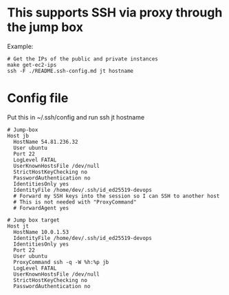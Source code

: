 # This supports SSH via proxy through the jump box

Example:
```
# Get the IPs of the public and private instances
make get-ec2-ips
ssh -F ./README.ssh-config.md jt hostname
```

# Config file

Put this in ~/.ssh/config and run
  ssh jt hostname

```
# Jump-box
Host jb
  HostName 54.81.236.32
  User ubuntu
  Port 22
  LogLevel FATAL
  UserKnownHostsFile /dev/null
  StrictHostKeyChecking no
  PasswordAuthentication no
  IdentitiesOnly yes
  IdentityFile /home/dev/.ssh/id_ed25519-devops
  # Forward my SSH keys into the session so I can SSH to another host
  # This is not needed with "ProxyCommand"
  # ForwardAgent yes

# Jump box target
Host jt
  HostName 10.0.1.53
  IdentityFile /home/dev/.ssh/id_ed25519-devops 
  IdentitiesOnly yes
  Port 22
  User ubuntu
  ProxyCommand ssh -q -W %h:%p jb
  LogLevel FATAL
  UserKnownHostsFile /dev/null
  StrictHostKeyChecking no
  PasswordAuthentication no
```